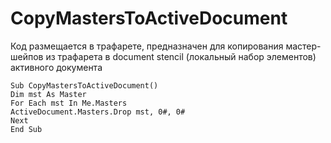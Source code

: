 # CopyMastersToActiveDocument
Код размещается в трафарете, предназначен для копирования мастер-шейпов из трафарета в document stencil (локальный набор элементов) активного документа
````
Sub CopyMastersToActiveDocument()
Dim mst As Master
For Each mst In Me.Masters
ActiveDocument.Masters.Drop mst, 0#, 0#
Next
End Sub
````
